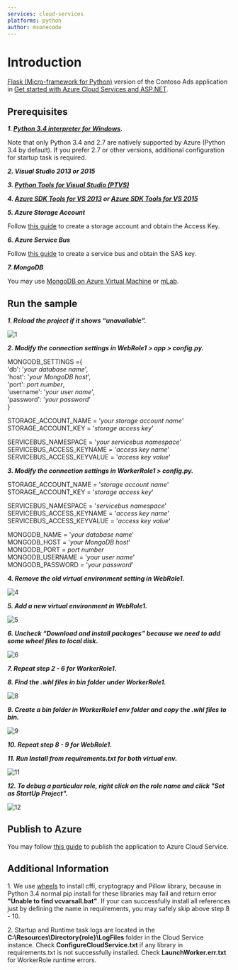 ```yaml
---
services: cloud-services
platforms: python
author: msonecode
---
```


# Introduction

[Flask (Micro-framework for Python)](http://flask.pocoo.org/) version of the Contoso Ads application in [Get started with Azure Cloud Services and ASP.NET](https://azure.microsoft.com/en-us/documentation/articles/cloud-services-dotnet-get-started/).

## Prerequisites

***1. [Python 3.4 interpreter for Windows](https://www.python.org/downloads/release/python-344/).***

Note that only Python 3.4 and 2.7 are natively supported by Azure (Python 3.4 by default). If you prefer 2.7 or other versions, additional configuration for startup task is required.

***2. Visual Studio 2013 or 2015***

***3. [Python Tools for Visual Studio (PTVS)](https://www.visualstudio.com/vs/python/)***

***4. [Azure SDK Tools for VS 2013](http://go.microsoft.com/fwlink/?LinkId=323510) or [Azure SDK Tools for VS 2015](http://go.microsoft.com/fwlink/?LinkId=518003)***

***5. Azure Storage Account***

Follow [this guide](https://azure.microsoft.com/en-us/documentation/articles/storage-create-storage-account/) to create a storage account and obtain the Access Key.

***6. Azure Service Bus***

Follow [this guide](https://azure.microsoft.com/en-us/documentation/articles/service-bus-python-how-to-use-queues/#create-a-service-namespace) to create a service bus and obtain the SAS key.

***7. MongoDB***

You may use [MongoDB on Azure Virtual Machine](https://azure.microsoft.com/en-us/documentation/articles/virtual-machines-windows-classic-install-mongodb/) or [mLab](https://mlab.com/azure/).

## Run the sample

***1\. Reload the project if it shows “unavailable”.***

![1](https://raw.githubusercontent.com/shaqian/Flask-Azure-Cloud-Service/master/1.png)

***2\. Modify the connection settings in WebRole1 > app > config.py.***

MONGODB\_SETTINGS ={  
   'db': '*your database name*',  
   'host': '*your MongoDB host*',  
   'port': *port number*,  
   'username': '*your user name*',  
   'password': '*your password*'  
}

STORAGE\_ACCOUNT\_NAME = '*your storage account name*'  
STORAGE\_ACCOUNT\_KEY = '*storage access key*'  

SERVICEBUS\_NAMESPACE = '*your servicebus namespace*'  
SERVICEBUS\_ACCESS_KEYNAME = '*access key name*'  
SERVICEBUS\_ACCESS_KEYVALUE = '*access key value*'  

***3\. Modify the connection settings in WorkerRole1 > config.py.***

STORAGE\_ACCOUNT\_NAME = '*storage account name*'  
STORAGE\_ACCOUNT\_KEY = '*storage access key*'  

SERVICEBUS\_NAMESPACE = '*servicebus namespace*'  
SERVICEBUS\_ACCESS_KEYNAME = '*access key name*'  
SERVICEBUS\_ACCESS_KEYVALUE = '*access key value*'  

MONGODB\_NAME = '*your database name*'  
MONGODB\_HOST = '*your MongoDB host*'  
MONGODB\_PORT =  *port number*  
MONGODB\_USERNAME = '*your user name*'  
MONGODB\_PASSWORD = '*your password*'  

***4\. Remove the old virtual environment setting in WebRole1.***

![4](https://raw.githubusercontent.com/shaqian/Flask-Azure-Cloud-Service/master/2.png)

***5\. Add a new virtual environment in WebRole1.***

![5](https://raw.githubusercontent.com/shaqian/Flask-Azure-Cloud-Service/master/3.png)

***6\. Uncheck “Download and install packages” because we need to add some wheel files to local disk.***

![6](https://raw.githubusercontent.com/shaqian/Flask-Azure-Cloud-Service/master/4.png)

***7\. Repeat step 2 - 6 for WorkerRole1.***

***8\. Find the .whl files in bin folder under WorkerRole1.***

![8](https://raw.githubusercontent.com/shaqian/Flask-Azure-Cloud-Service/master/7.png)

***9\. Create a bin folder in WorkerRole1 env folder and copy the .whl files to bin.***

![9](https://raw.githubusercontent.com/shaqian/Flask-Azure-Cloud-Service/master/8.png)

***10\. Repeat step 8 - 9 for WebRole1.***

***11\. Run Install from requirements.txt for both virtual env.***

![11](https://raw.githubusercontent.com/shaqian/Flask-Azure-Cloud-Service/master/9.png)

***12\. To debug a particular role, right click on the role name and click "Set as StartUp Project".***

![12](https://raw.githubusercontent.com/shaqian/Flask-Azure-Cloud-Service/master/10.png)

## Publish to Azure

You may follow [this guide](https://azure.microsoft.com/en-us/documentation/articles/cloud-services-python-ptvs/#publish-to-azure) to publish the application to Azure Cloud Service.

## Additional Information

1\. We use [wheels](http://pythonwheels.com/) to install cffi, cryptograpy and Pillow library, because  in Python 3.4 normal pip install for these libraries may fail and return error **"Unable to find vcvarsall.bat"**. If your can successfully install all references just by defining the name in requirements, you may safely skip above step 8 - 10.

2\. Startup and Runtime task logs are located in the **C:\Resources\Directory{role}\LogFiles** folder in the Cloud Service instance. Check **ConfigureCloudService.txt** if any library in requirements.txt is not successfully installed. Check **LaunchWorker.err.txt** for WorkerRole runtime errors.
